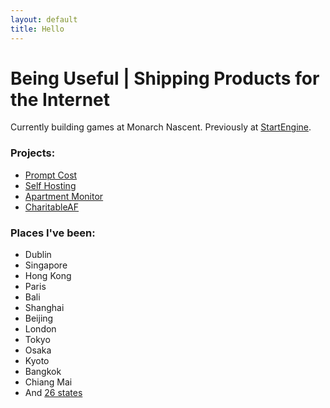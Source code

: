 ```yaml
---
layout: default
title: Hello
---
```



# Being Useful | Shipping Products for the Internet

Currently building games at Monarch Nascent. Previously at <a href="https://www.startengine.com/">StartEngine</a>. 

### Projects:
* <a href="/projects/promptcost">Prompt Cost</a>
* <a href="/projects/self-hosting">Self Hosting</a>
* <a href="/projects/apartment-monitor">Apartment Monitor</a>
* <a href="/projects/charitable-af">CharitableAF</a>

### Places I've been:
* Dublin
* Singapore
* Hong Kong
* Paris
* Bali
* Shanghai
* Beijing
* London
* Tokyo
* Osaka
* Kyoto
* Bangkok
* Chiang Mai
* And <a href="/usa">26 states</a>